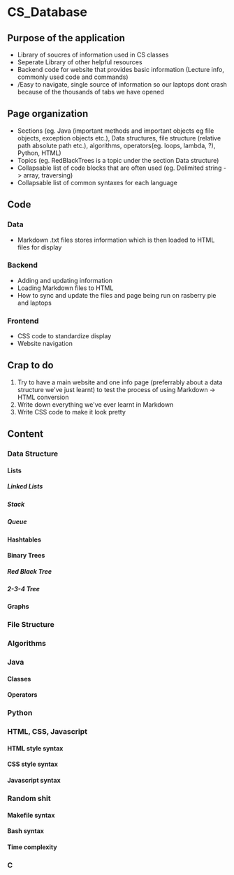 # CS_Database

## Purpose of the application

- Library of soucres of information used in CS classes
- Seperate Library of other helpful resources
- Backend code for website that provides basic information (Lecture info, commonly used code and commands)
- /Easy to navigate, single source of information so our laptops dont crash because of the thousands of tabs we have opened

## Page organization

- Sections (eg. Java (important methods and important objects eg file objects, exception objects etc.), Data structures, file structure (relative path absolute path etc.), algorithms, operators(eg. loops, lambda, ?), Python, HTML)
- Topics (eg. RedBlackTrees is a topic under the section Data structure)
- Collapsable list of code blocks that are often used (eg. Delimited string -> array, traversing)
- Collapsable list of common syntaxes for each language

## Code

### Data

- Markdown .txt files stores information which is then loaded to HTML files for display

### Backend

- Adding and updating information
- Loading Markdown files to HTML 
- How to sync and update the files and page being run on rasberry pie and laptops

### Frontend

- CSS code to standardize display
- Website navigation

## Crap to do

1. Try to have a main website and one info page (preferrably about a data structure we've just learnt) to test the process of using Markdown -> HTML conversion
2. Write down everything we've ever learnt in Markdown
3. Write CSS code to make it look pretty

## Content
### Data Structure
#### Lists
##### Linked Lists
##### Stack
##### Queue
#### Hashtables
#### Binary Trees
##### Red Black Tree
##### 2-3-4 Tree
#### Graphs
### File Structure
### Algorithms
### Java
#### Classes
#### Operators
### Python
### HTML, CSS, Javascript
#### HTML style syntax
#### CSS style syntax
#### Javascript syntax
### Random shit
#### Makefile syntax
#### Bash syntax
#### Time complexity
### C
